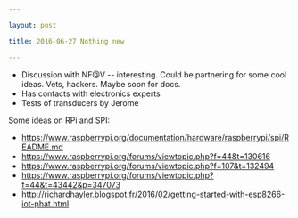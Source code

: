 ```yaml
---

layout: post

title: 2016-06-27 Nothing new

---
```



-   Discussion with NF@V -- interesting. Could be partnering for some
    cool ideas. Vets, hackers. Maybe soon for docs.
-   Has contacts with electronics experts
-   Tests of transducers by Jerome

Some ideas on RPi and SPI:

-   https://www.raspberrypi.org/documentation/hardware/raspberrypi/spi/README.md
-   https://www.raspberrypi.org/forums/viewtopic.php?f=44&t=130616
-   https://www.raspberrypi.org/forums/viewtopic.php?f=107&t=132494
-   https://www.raspberrypi.org/forums/viewtopic.php?f=44&t=43442&p=347073
-   http://richardhayler.blogspot.fr/2016/02/getting-started-with-esp8266-iot-phat.html

